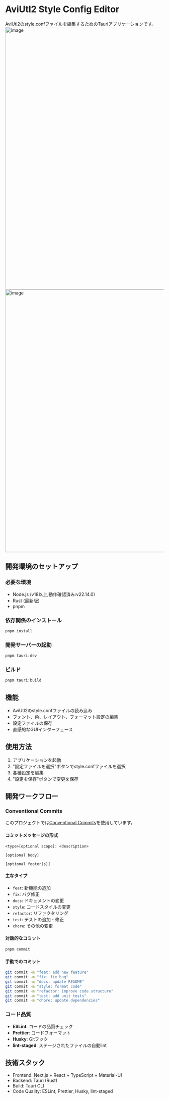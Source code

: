 # AviUtl2 Style Config Editor

AviUtl2のstyle.confファイルを編集するためのTauriアプリケーションです。
<img width="1202" height="832" alt="image" src="https://github.com/user-attachments/assets/82581f3a-6817-4a95-97b5-33643d5acf40" />
<img width="1202" height="832" alt="image" src="https://github.com/user-attachments/assets/c37217e2-47d0-460a-bd70-eda3702cf944" />



## 開発環境のセットアップ

### 必要な環境
- Node.js (v18以上,動作確認済み:v22.14.0)
- Rust (最新版)
- pnpm

### 依存関係のインストール
```bash
pnpm install
```

### 開発サーバーの起動
```bash
pnpm tauri:dev
```

### ビルド
```bash
pnpm tauri:build
```

## 機能

- AviUtl2のstyle.confファイルの読み込み
- フォント、色、レイアウト、フォーマット設定の編集
- 設定ファイルの保存
- 直感的なGUIインターフェース

## 使用方法

1. アプリケーションを起動
2. "設定ファイルを選択"ボタンでstyle.confファイルを選択
3. 各種設定を編集
4. "設定を保存"ボタンで変更を保存

## 開発ワークフロー

### Conventional Commits

このプロジェクトでは[Conventional Commits](https://www.conventionalcommits.org/)を使用しています。

#### コミットメッセージの形式
```
<type>[optional scope]: <description>

[optional body]

[optional footer(s)]
```

#### 主なタイプ
- `feat`: 新機能の追加
- `fix`: バグ修正
- `docs`: ドキュメントの変更
- `style`: コードスタイルの変更
- `refactor`: リファクタリング
- `test`: テストの追加・修正
- `chore`: その他の変更

#### 対話的なコミット
```bash
pnpm commit
```

#### 手動でのコミット
```bash
git commit -m "feat: add new feature"
git commit -m "fix: fix bug"
git commit -m "docs: update README"
git commit -m "style: format code"
git commit -m "refactor: improve code structure"
git commit -m "test: add unit tests"
git commit -m "chore: update dependencies"
```

### コード品質

- **ESLint**: コードの品質チェック
- **Prettier**: コードフォーマット
- **Husky**: Gitフック
- **lint-staged**: ステージされたファイルの自動lint

## 技術スタック

- Frontend: Next.js + React + TypeScript + Material-UI
- Backend: Tauri (Rust)
- Build: Tauri CLI
- Code Quality: ESLint, Prettier, Husky, lint-staged
